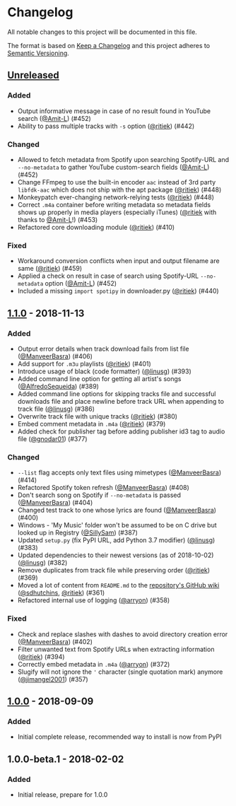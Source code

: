 # Changelog
All notable changes to this project will be documented in this file.

The format is based on [Keep a Changelog](http://keepachangelog.com/en/1.0.0/)
and this project adheres to [Semantic Versioning](http://semver.org/spec/v2.0.0.html).

## [Unreleased]

### Added
- Output informative message in case of no result found in YouTube search ([@Amit-L](https://github.com/Amit-L)) (#452)
- Ability to pass multiple tracks with `-s` option ([@ritiek](https://github.com/ritiek)) (#442)

### Changed
- Allowed to fetch metadata from Spotify upon searching Spotify-URL and  `--no-metadata` to gather YouTube custom-search fields ([@Amit-L](https://github.com/Amit-L)) (#452)
- Change FFmpeg to use the built-in encoder `aac` instead of 3rd party `libfdk-aac` which does not
  ship with the apt package ([@ritiek](https://github.com/ritiek)) (#448)
- Monkeypatch ever-changing network-relying tests ([@ritiek](https://github.com/ritiek)) (#448)
- Correct `.m4a` container before writing metadata so metadata fields shows up properly in
  media players (especially iTunes) ([@ritiek](https://github.com/ritiek) with thanks to [@Amit-L](https://github.com/Amit-L)!) (#453)
- Refactored core downloading module ([@ritiek](https://github.com/ritiek)) (#410)

### Fixed
- Workaround conversion conflicts when input and output filename are same ([@ritiek](https://github.com/ritiek)) (#459)
- Applied a check on result in case of search using Spotify-URL  `--no-metadata` option ([@Amit-L](https://github.com/Amit-L)) (#452)
- Included a missing `import spotipy` in downloader.py ([@ritiek](https://github.com/ritiek)) (#440)

## [1.1.0] - 2018-11-13
### Added
- Output error details when track download fails from list file ([@ManveerBasra](https://github.com/ManveerBasra)) (#406)
- Add support for `.m3u` playlists ([@ritiek](https://github.com/ritiek)) (#401)
- Introduce usage of black (code formatter) ([@linusg](https://github.com/linusg)) (#393)
- Added command line option for getting all artist's songs ([@AlfredoSequeida](https://github.com/AlfredoSequeida)) (#389)
- Added command line options for skipping tracks file and successful downloads file and
  place newline before track URL when appending to track file ([@linusg](https://github.com/linusg)) (#386)
- Overwrite track file with unique tracks ([@ritiek](https://github.com/ritiek)) (#380)
- Embed comment metadata in `.m4a` ([@ritiek](https://github.com/ritiek)) (#379)
- Added check for publisher tag before adding publisher id3 tag to audio file ([@gnodar01](https://github.com/gnodar01)) (#377)

### Changed
- `--list` flag accepts only text files using mimetypes ([@ManveerBasra](https://github.com/ManveerBasra)) (#414)
- Refactored Spotify token refresh ([@ManveerBasra](https://github.com/ManveerBasra)) (#408)
- Don't search song on Spotify if `--no-metadata` is passed ([@ManveerBasra](https://github.com/ManveerBasra)) (#404)
- Changed test track to one whose lyrics are found ([@ManveerBasra](https://github.com/ManveerBasra)) (#400)
- Windows - 'My Music' folder won't be assumed to be on C drive but looked up in Registry ([@SillySam](https://github.com/SillySam)) (#387)
- Updated `setup.py` (fix PyPI URL, add Python 3.7 modifier) ([@linusg](https://github.com/linusg)) (#383)
- Updated dependencies to their newest versions (as of 2018-10-02) ([@linusg](https://github.com/linusg)) (#382)
- Remove duplicates from track file while preserving order ([@ritiek](https://github.com/ritiek)) (#369)
- Moved a lot of content from `README.md` to the [repository's GitHub wiki](https://github.com/ritiek/spotify-downloader/wiki) ([@sdhutchins](https://github.com/sdhutchins), [@ritiek](https://github.com/ritiek)) (#361)
- Refactored internal use of logging ([@arryon](https://github.com/arryon)) (#358)

### Fixed
- Check and replace slashes with dashes to avoid directory creation error ([@ManveerBasra](https://github.com/ManveerBasra)) (#402)
- Filter unwanted text from Spotify URLs when extracting information ([@ritiek](https://github.com/ritiek)) (#394)
- Correctly embed metadata in `.m4a` ([@arryon](https://github.com/arryon)) (#372)
- Slugify will not ignore the `'` character (single quotation mark) anymore ([@jimangel2001](https://github.com/jimangel2001)) (#357)

## [1.0.0] - 2018-09-09
### Added
- Initial complete release, recommended way to install is now from PyPI

## 1.0.0-beta.1 - 2018-02-02
### Added
- Initial release, prepare for 1.0.0

[Unreleased]: https://github.com/ritiek/spotify-downloader/compare/v1.1.0...HEAD
[1.1.0]: https://github.com/ritiek/spotify-downloader/compare/v1.0.0...v1.1.0
[1.0.0]: https://github.com/ritiek/spotify-downloader/compare/v1.0.0-beta.1...v1.0.0
